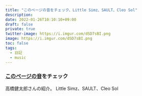 ```yaml
---
title: "このページの音をチェック、Little Simz、SAULT、Cleo Sol"
description: 
date: 2022-01-26T10:10:10+09:00
draft: false
private: true
twitter-image: https://i.imgur.com/dSD7sBI.png
image: https://i.imgur.com/dSD7sBI.png
toc: false
tags:
  - 日記
  - music
---
```


### [このページの音](https://rollingstonejapan.com/articles/detail/37054/2/1/1)をチェック

高橋健太郎さんの紹介。
Little Simz、SAULT、Cleo Sol

